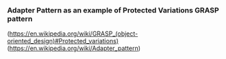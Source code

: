 ### Adapter Pattern as an example of Protected Variations GRASP pattern
(https://en.wikipedia.org/wiki/GRASP_(object-oriented_design)#Protected_variations)
(https://en.wikipedia.org/wiki/Adapter_pattern)
